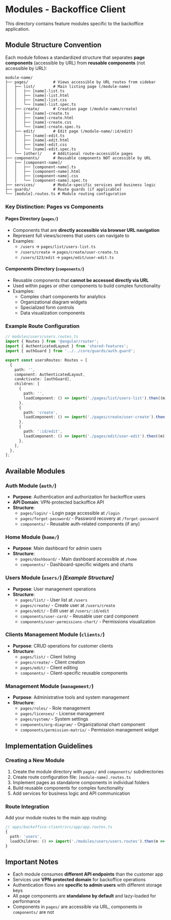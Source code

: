 # Modules - Backoffice Client

This directory contains feature modules specific to the backoffice application.

## Module Structure Convention

Each module follows a standardized structure that separates **page components** (accessible by URL) from **reusable components** (not accessible by URL):

```
module-name/
├── pages/           # Views accessible by URL routes from sidebar
│   ├── list/        # Main listing page (/module-name)
│   │   ├── [name]-list.ts
│   │   ├── [name]-list.html
│   │   ├── [name]-list.css
│   │   └── [name]-list.spec.ts
│   ├── create/      # Creation page (/module-name/create)
│   │   ├── [name]-create.ts
│   │   ├── [name]-create.html
│   │   ├── [name]-create.css
│   │   └── [name]-create.spec.ts
│   ├── edit/        # Edit page (/module-name/:id/edit)
│   │   ├── [name]-edit.ts
│   │   ├── [name]-edit.html
│   │   ├── [name]-edit.css
│   │   └── [name]-edit.spec.ts
│   └── [other]/     # Additional route-accessible pages
├── components/      # Reusable components NOT accessible by URL
│   ├── [component-name]/
│   │   ├── [component-name].ts
│   │   ├── [component-name].html
│   │   ├── [component-name].css
│   │   └── [component-name].spec.ts
├── services/        # Module-specific services and business logic
├── guards/          # Route guards (if applicable)
└── [module].routes.ts # Module routing configuration
```

### Key Distinction: Pages vs Components

#### **Pages Directory (`pages/`)**

- Components that are **directly accessible via browser URL navigation**
- Represent full views/screens that users can navigate to
- Examples:
  - `/users` → `pages/list/users-list.ts`
  - `/users/create` → `pages/create/user-create.ts`
  - `/users/123/edit` → `pages/edit/user-edit.ts`

#### **Components Directory (`components/`)**

- Reusable components that **cannot be accessed directly via URL**
- Used within pages or other components to build complex functionality
- Examples:
  - Complex chart components for analytics
  - Organizational diagram widgets
  - Specialized form controls
  - Data visualization components

### Example Route Configuration

```typescript
// modules/users/users.routes.ts
import { Routes } from '@angular/router';
import { AuthenticatedLayout } from 'shared-features';
import { authGuard } from '../../core/guards/auth.guard';

export const usersRoutes: Routes = [
  {
    path: '',
    component: AuthenticatedLayout,
    canActivate: [authGuard],
    children: [
      {
        path: '',
        loadComponent: () => import('./pages/list/users-list').then((m) => m.UsersList),
      },
      {
        path: 'create',
        loadComponent: () => import('./pages/create/user-create').then((m) => m.UserCreate),
      },
      {
        path: ':id/edit',
        loadComponent: () => import('./pages/edit/user-edit').then((m) => m.UserEdit),
      },
    ],
  },
];
```

## Available Modules

### Auth Module (`auth/`)

- **Purpose**: Authentication and authorization for backoffice users
- **API Domain**: VPN-protected backoffice API
- **Structure**:
  - `pages/login/` - Login page accessible at `/login`
  - `pages/forgot-password/` - Password recovery at `/forgot-password`
  - `components/` - Reusable auth-related components (if any)

### Home Module (`home/`)

- **Purpose**: Main dashboard for admin users
- **Structure**:
  - `pages/dashboard/` - Main dashboard accessible at `/home`
  - `components/` - Dashboard-specific widgets and charts

### Users Module (`users/`) _[Example Structure]_

- **Purpose**: User management operations
- **Structure**:
  - `pages/list/` - User list at `/users`
  - `pages/create/` - Create user at `/users/create`
  - `pages/edit/` - Edit user at `/users/:id/edit`
  - `components/user-card/` - Reusable user card component
  - `components/user-permissions-chart/` - Permissions visualization

### Clients Management Module (`clients/`)

- **Purpose**: CRUD operations for customer clients
- **Structure**:
  - `pages/list/` - Client listing
  - `pages/create/` - Client creation
  - `pages/edit/` - Client editing
  - `components/` - Client-specific reusable components

### Management Module (`management/`)

- **Purpose**: Administrative tools and system management
- **Structure**:
  - `pages/roles/` - Role management
  - `pages/licenses/` - License management
  - `pages/system/` - System settings
  - `components/org-diagram/` - Organizational chart component
  - `components/permission-matrix/` - Permission management widget

## Implementation Guidelines

### Creating a New Module

1. Create the module directory with `pages/` and `components/` subdirectories
2. Create route configuration file: `[module-name].routes.ts`
3. Implement pages as standalone components in individual folders
4. Build reusable components for complex functionality
5. Add services for business logic and API communication

### Route Integration

Add your module routes to the main app routing:

```typescript
// apps/backoffice-client/src/app/app.routes.ts
{
  path: 'users',
  loadChildren: () => import('./modules/users/users.routes').then(m => m.usersRoutes)
}
```

## Important Notes

- Each module consumes **different API endpoints** than the customer app
- Services use **VPN-protected domain** for backoffice operations
- Authentication flows are **specific to admin users** with different storage keys
- All page components are **standalone by default** and lazy-loaded for performance
- Components in `pages/` are accessible via URL, components in `components/` are not
